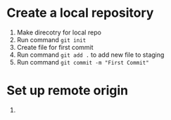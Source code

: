 # Create a local repository
1. Make direcotry for local repo
2. Run command `git init`
3. Create file for first commit
4. Run command `git add .` to add new file to staging
5. Run command `git commit -m "First Commit"`

# Set up remote origin
1. 
